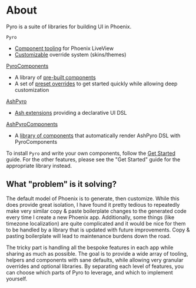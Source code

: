 # About

Pyro is a suite of libraries for building UI in Phoenix.

`Pyro`

- [Component tooling](Pyro.Component) for Phoenix LiveView
- [Customizable](Pyro.Overrides) override system (skins/themes)

[PyroComponents](https://hexdocs.pm/pyro_components)

- A library of [pre-built components](https://hexdocs.pm/pyro_components)
- A set of [preset overrides](https://hexdocs.pm/pyro_components/PyroComponents.Overrides.BEM) to get started quickly while allowing deep customization

[AshPyro](https://hexdocs.pm/ash_pyro)

- [Ash extensions](https://hexdocs.pm/ash_pyro/AshPyro.Extensions.Resource.html) providing a declarative UI DSL

[AshPyroComponents](https://hexdocs.pm/ash_pyro_components)

- A [library of components](https://hexdocs.pm/ash_pyro_components/AshPyroComponents.html) that automatically render AshPyro DSL with PyroComponents

To install `Pyro` and write your own components, follow the [Get Started](get-started.html) guide. For the other features, please see the "Get Started" guide for the appropriate library instead.

## What "problem" is it solving?

The default model of Phoenix is to generate, then customize. While this does provide great isolation, I have found it pretty tedious to repeatedly make very similar copy & paste boilerplate changes to the generated code every time I create a new Phoenix app. Additionally, some things (like timezone localization) are quite complicated and it would be nice for them to be handled by a library that is updated with future improvements. Copy & pasting boilerplate will lead to maintenance burdens down the road.

The tricky part is handling all the bespoke features in each app while sharing as much as possible. The goal is to provide a wide array of tooling, helpers and components with sane defaults, while allowing very granular overrides and optional libraries. By separating each level of features, you can choose which parts of Pyro to leverage, and which to implement yourself.
